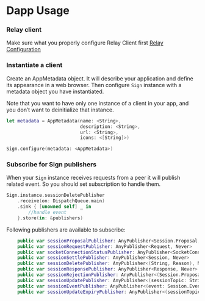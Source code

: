 # Dapp Usage

### Relay client

Make sure what you properly configure Relay Client first [Relay Configuration](https://github.com/WalletConnect/walletconnect-docs/blob/main/docs/swift/relay/relay-setup.md)

### Instantiate a client

Create an AppMetadata object. It will describe your application and define its appearance in a web browser.
Then configure `Sign` instance with a metadata object you have instantiated.

Note that you want to have only one instance of a client in your app, and you don’t want to deinitialize that instance.

```swift
let metadata = AppMetadata(name: <String>,
                           description: <String>,
                           url: <String>,
                           icons: <[String]>)

Sign.configure(metadata: <AppMetadata>)
```

### Subscribe for Sign publishers
When your `Sign` instance receives requests from a peer it will publish related event. So you should set subscription to handle them.

```swift
Sign.instance.sessionDeletePublisher
    .receive(on: DispatchQueue.main)
    .sink { [unowned self] _ in
        //handle event
    }.store(in: &publishers)
```

Following publishers are available to subscribe:

```swift
    public var sessionProposalPublisher: AnyPublisher<Session.Proposal, Never> 
    public var sessionRequestPublisher: AnyPublisher<Request, Never> 
    public var socketConnectionStatusPublisher: AnyPublisher<SocketConnectionStatus, Never> 
    public var sessionSettlePublisher: AnyPublisher<Session, Never> 
    public var sessionDeletePublisher: AnyPublisher<(String, Reason), Never> 
    public var sessionResponsePublisher: AnyPublisher<Response, Never> 
    public var sessionRejectionPublisher: AnyPublisher<(Session.Proposal, Reason), Never> 
    public var sessionUpdatePublisher: AnyPublisher<(sessionTopic: String, namespaces: [String : SessionNamespace]), Never>
    public var sessionEventPublisher: AnyPublisher<(event: Session.Event, sessionTopic: String, chainId: Blockchain?), Never> 
    public var sessionUpdateExpiryPublisher: AnyPublisher<(sessionTopic: String, expiry: Date), Never> 
```